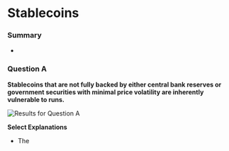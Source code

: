 # Stablecoins

### Summary
-

### Question A
**Stablecoins that are not fully backed by either central bank reserves or government securities with minimal price volatility are inherently vulnerable to runs.**

![Results for Question A](/assets/img/09_stablecoins_01.jpg)

**Select Explanations**
- The 

